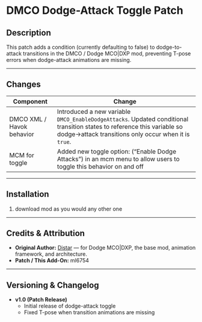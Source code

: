 # DMCO Dodge-Attack Toggle Patch

## Description  
This patch adds a condition (currently defaulting to false) to dodge-to-attack transitions in the DMCO / Dodge MCO|DXP mod, preventing T-pose errors when dodge-attack animations are missing.

---

## Changes  

| Component | Change |
|---|---|
| DMCO XML / Havok behavior | Introduced a new variable `DMCO_EnableDodgeAttacks`. Updated conditional transition states to reference this variable so dodge→attack transitions only occur when it is `true`. |
| MCM for toggle | Added new toggle option: (“Enable Dodge Attacks”) in an mcm menu to allow users to toggle this behavior on and off |
---

## Installation

1. download mod as you would any other one

---

## Credits & Attribution

- **Original Author:** [Distar](https://www.distaranimation.com/mods/dodge) — for Dodge MCO|DXP, the base mod, animation framework, and architecture.  
- **Patch / This Add-On:** ml6754  
---

## Versioning & Changelog

- **v1.0 (Patch Release)**  
  - Initial release of dodge-attack toggle  
  - Fixed T-pose when transition animations are missing  

